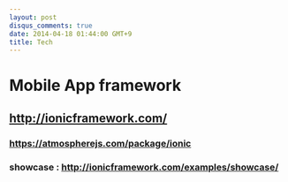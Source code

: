 ```yaml
---
layout: post
disqus_comments: true
date: 2014-04-18 01:44:00 GMT+9
title: Tech 
---
```

#  Mobile App framework
## http://ionicframework.com/
### https://atmospherejs.com/package/ionic
### showcase : http://ionicframework.com/examples/showcase/
